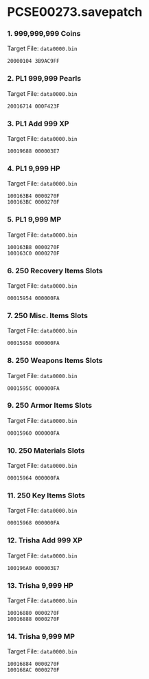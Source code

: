 # PCSE00273.savepatch

### 1. 999,999,999 Coins

Target File: `data0000.bin`

```
20000104 3B9AC9FF
```

### 2. PL1 999,999 Pearls

Target File: `data0000.bin`

```
20016714 000F423F
```

### 3. PL1 Add 999 XP

Target File: `data0000.bin`

```
10019688 000003E7
```

### 4. PL1 9,999 HP

Target File: `data0000.bin`

```
100163B4 0000270F
100163BC 0000270F
```

### 5. PL1 9,999 MP

Target File: `data0000.bin`

```
100163B8 0000270F
100163C0 0000270F
```

### 6. 250 Recovery Items Slots

Target File: `data0000.bin`

```
00015954 000000FA
```

### 7. 250 Misc. Items Slots

Target File: `data0000.bin`

```
00015958 000000FA
```

### 8. 250 Weapons Items Slots

Target File: `data0000.bin`

```
0001595C 000000FA
```

### 9. 250 Armor Items Slots

Target File: `data0000.bin`

```
00015960 000000FA
```

### 10. 250 Materials Slots

Target File: `data0000.bin`

```
00015964 000000FA
```

### 11. 250 Key Items Slots

Target File: `data0000.bin`

```
00015968 000000FA
```

### 12. Trisha Add 999 XP

Target File: `data0000.bin`

```
100196A0 000003E7
```

### 13. Trisha 9,999 HP

Target File: `data0000.bin`

```
10016880 0000270F
10016888 0000270F
```

### 14. Trisha 9,999 MP

Target File: `data0000.bin`

```
10016884 0000270F
100168AC 0000270F
```

